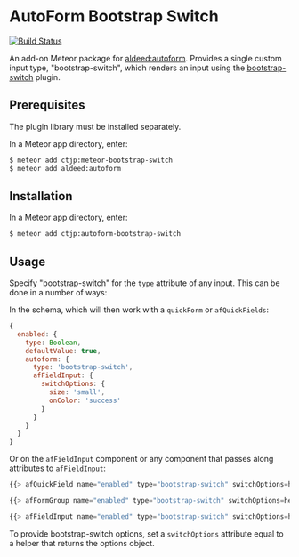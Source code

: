 # AutoForm Bootstrap Switch
[![Build Status](https://img.shields.io/travis/ctjp/autoform-bootstrap-switch.svg?style=flat)](https://travis-ci.org/ctjp/autoform-bootstrap-switch)

An add-on Meteor package for [aldeed:autoform](https://github.com/aldeed/meteor-autoform). Provides a single custom input type, "bootstrap-switch", which renders an input using the [bootstrap-switch](https://github.com/nostalgiaz/bootstrap-switch) plugin.

## Prerequisites

The plugin library must be installed separately.

In a Meteor app directory, enter:

```bash
$ meteor add ctjp:meteor-bootstrap-switch
$ meteor add aldeed:autoform
```

## Installation

In a Meteor app directory, enter:

```bash
$ meteor add ctjp:autoform-bootstrap-switch
```

## Usage

Specify "bootstrap-switch" for the `type` attribute of any input. This can be done in a number of ways:

In the schema, which will then work with a `quickForm` or `afQuickFields`:

```js
{
  enabled: {
    type: Boolean,
    defaultValue: true,
    autoform: {
      type: 'bootstrap-switch',
      afFieldInput: {
        switchOptions: {
          size: 'small',
          onColor: 'success'
        }
      }
    }
  }
}
```

Or on the `afFieldInput` component or any component that passes along attributes to `afFieldInput`:

```js
{{> afQuickField name="enabled" type="bootstrap-switch" switchOptions=helperFunction}}

{{> afFormGroup name="enabled" type="bootstrap-switch" switchOptions=helperFunction}}

{{> afFieldInput name="enabled" type="bootstrap-switch" switchOptions=helperFunction}}
```

To provide bootstrap-switch options, set a `switchOptions` attribute equal to a helper that returns the options object.
